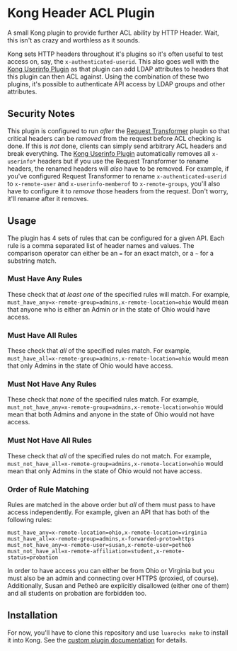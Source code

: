 # Kong Header ACL Plugin

A small Kong plugin to provide further ACL ability by HTTP Header. Wait,
this isn't as crazy and worthless as it sounds.

Kong sets HTTP headers throughout it's plugins so it's often useful
to test access on, say, the `x-authenticated-userid`. This also goes
well with the [Kong Userinfo Plugin](https://github.com/ohioit/kong-userinfo-plugin)
as that plugin can add LDAP attributes to headers that this plugin can
then ACL against. Using the combination of these two plugins, it's possible
to authenticate API access by LDAP groups and other attributes.

## Security Notes

This plugin is configured to run _after_ the
[Request Transformer](https://getkong.org/plugins/request-transformer/) plugin so
that critical headers can be _removed_ from the request before ACL checking is
done. If this is _not_ done, clients can simply send arbitrary ACL headers and
break everything. The [Kong Userinfo Plugin](https://github.com/ohioit/kong-userinfo-plugin)
automatically removes all `x-userinfo*` headers but if you use the Request Transformer
to rename headers, the renamed headers will _also_ have to be removed. For example,
if you've configured Request Transformer to rename `x-authenticated-userid` to `x-remote-user`
and `x-userinfo-memberof` to `x-remote-groups`, you'll also  have to configure it to
*remove* those headers from the request. Don't worry, it'll rename after it removes.

## Usage

The plugin has 4 sets of rules that can be configured for a given API. Each rule is
a comma separated list of header names and values. The comparison operator can either
be an `=` for an exact match, or a `~` for a substring match.

### Must Have Any Rules

These check that _at least one_ of the specified rules will match. For example,
`must_have_any=x-remote-group=admins,x-remote-location=ohio` would mean that
anyone who is either an Admin _or_ in the state of Ohio would have access.

### Must Have All Rules

These check that _all_ of the specified rules match. For example,
`must_have_all=x-remote-group=admins,x-remote-location=ohio` would mean that
only Admins in the state of Ohio would have access.

### Must Not Have Any Rules

These check that _none_ of the specified rules match. For example,
`must_not_have_any=x-remote-group=admins,x-remote-location=ohio` would mean that
both Admins and anyone in the state of Ohio would not have access.

### Must Not Have All Rules

These check that _all_ of the specified rules do not match. For example,
`must_not_have_all=x-remote-group=admins,x-remote-location=ohio` would mean that
only Admins in the state of Ohio would not have access.

### Order of Rule Matching

Rules are matched in the above order but _all_ of them must pass to have access
independently. For example, given an API that has both of the following rules:

```
must_have_any=x-remote-location=ohio,x-remote-location=virginia
must_have_all=x-remote-group=admins,x-forwarded-proto=https
must_not_have_any=x-remote-user=susan,x-remote-user=petheô
must_not_have_all=x-remote-affiliation=student,x-remote-status=probation
```

In order to have access you can either be from Ohio or Virginia but you
must also be an admin and connecting over HTTPS (proxied, of course).
Additionally, Susan and Petheô are explicitly disallowed (either one of them)
and all students on probation are forbidden too.

## Installation

For now, you'll have to clone this repository and use `luarocks make`
to install it into Kong. See the
[custom plugin documentation](https://getkong.org/docs/0.10.x/plugin-development/distribution/)
for details.